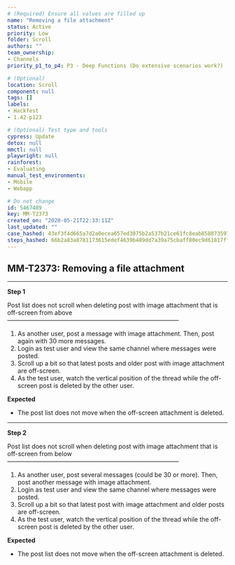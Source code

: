 ```yaml
---
# (Required) Ensure all values are filled up
name: "Removing a file attachment"
status: Active
priority: Low
folder: Scroll
authors: ""
team_ownership: 
- Channels
priority_p1_to_p4: P3 - Deep Functions (Do extensive scenarios work?)

# (Optional)
location: Scroll
component: null
tags: []
labels: 
- Hackfest
- 1.42-p123

# (Optional) Test type and tools
cypress: Update
detox: null
mmctl: null
playwright: null
rainforest: 
- Evaluating
manual_test_environments: 
- Mobile
- Webapp

# Do not change
id: 5467489
key: MM-T2373
created_on: "2020-05-21T22:33:11Z"
last_updated: ""
case_hashed: 43ef3f4d665a7d2a0ecea657ed3075b2a537b21ce61fc8eab8588735976a96a2548e9c2023eb44c645ac53ff7dda6238
steps_hashed: 66b2a83a8781173615edef4639b489dd7a39a75cbaff80ec9d61817ff630f21c7d15235736e73338485e35e19f208817
---
```


<!-- (Auto-generated) Based on frontmatter's "key" and "name" -->

## MM-T2373: Removing a file attachment

---

**Step 1**

Post list does not scroll when deleting post with image attachment that is off-screen from above\
————————————————————————————

1. As another user, post a message with image attachment. Then, post again with 30 more messages.
2. Login as test user and view the same channel where messages were posted.
3. Scroll up a bit so that latest posts and older post with image attachment are off-screen.
4. As the test user, watch the vertical position of the thread while the off-screen post is deleted by the other user.

**Expected**

- The post list does not move when the off-screen attachment is deleted.

---

**Step 2**

Post list does not scroll when deleting post with image attachment that is off-screen from below\
————————————————————————————

1. As another user, post several messages (could be 30 or more). Then, post another message with image attachment.
2. Login as test user and view the same channel where messages were posted.
3. Scroll up a bit so that latest post with image attachment and older posts are off-screen.
4. As the test user, watch the vertical position of the thread while the off-screen post is deleted by the other user.

**Expected**

- The post list does not move when the off-screen attachment is deleted.
